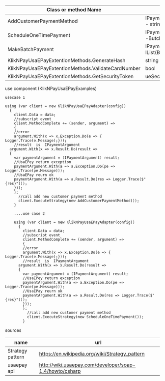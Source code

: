 |Class or method Name|Result|Exception|Unit Test|
|-----------|------|---------|---------|
|AddCustomerPaymentMethod|IPaymentArgument result - string|AddCustomerPaymentMethodException|UpdatePaymentInfoTestCase|
|ScheduleOneTimePayment|IPaymentArgument result -ButchUploadStatus|ScheduleOneTimePaymentException|MakePayment|
|MakeBatchPayment|IPaymentArgument result IList(ButchUploadStatus)>|MakeBanchPaymentException|MakeBatchPayment|
|KlikNPayUsaEPayExtentionMethods.GenerateHash|string|Exception|CreateMD5TestCase|
|KlikNPayUsaEPayExtentionMethods.ValidateCardNumber|bool|Exception|ValidateCCNumberTest|
|KlikNPayUsaEPayExtentionMethods.GetSecurityToken|ueSecurityToken|Exception|GetSecurityTokenTest|

use component  (KlikNPayUsaEPayExamples)


    usecase 1

    using (var client = new KlikNPayUsaEPayAdapter(config))
      {
        client.Data = data;
        //subscript event
        client.MethodComplete += (sender, argument) =>
        {
        //error
        argument.With(x => x.Exception.Do(e => { Logger.Trace(e.Message);}));
        //result  is  IPaymentArgument
      argument.With(x => x.Result.Do(result =>
      {
        var paymentArgument = (IPaymentArgument) result;
        //UsaEPey return exception
        paymentArgument.With(a => a.Exception.Do(pe => Logger.Trace(pe.Message)));
        //UsaEPay reurn ok
        paymentArgument.With(a => a.Result.Do(res => Logger.Trace($"{res}")));
        }));
        };
          //call add new customer payment method
          client.ExecuteStrategy(new AddCustomerPaymentMethod());
        }

        ....use case 2

        using (var client = new KlikNPayUsaEPayAdapter(config))
          {
            client.Data = data;
            //subscript event
            client.MethodComplete += (sender, argument) =>
            {
            //error
            argument.With(x => x.Exception.Do(e => { Logger.Trace(e.Message);}));
            //result  is  IPaymentArgument
          argument.With(x => x.Result.Do(result =>
          {
            var paymentArgument = (IPaymentArgument) result;
            //UsaEPey return exception
            paymentArgument.With(a => a.Exception.Do(pe => Logger.Trace(pe.Message)));
            //UsaEPay reurn ok
            paymentArgument.With(a => a.Result.Do(res => Logger.Trace($"{res}")));
            }));
            };
              //call add new customer payment method
              client.ExecuteStrategy(new ScheduleOneTimePayment());
            }

sources

|name|url|
|---|---|
|Strategy pattern|https://en.wikipedia.org/wiki/Strategy_pattern|
|usaepay api|http://wiki.usaepay.com/developer/soap-1.4/howto/csharp|
